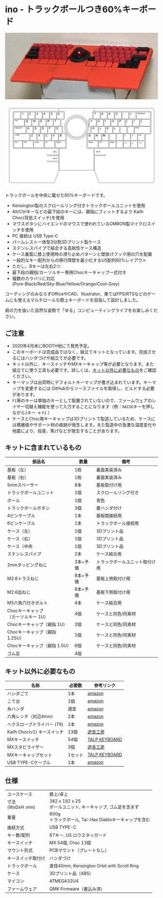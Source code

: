 # ino - トラックボールつき60%キーボード

![ino](img/ino.jpg)

![default keymap](img/keymap-default.png)

トラックボールを中央に載せた60%キーボードです。

- Kensington製のスクロールリング付きトラックボールユニットを使用
- Alt/Ctrlキーなどの最下段のキーには、親指にフィットするよう Kailh Choc(背低スイッチ)を使用
- マウスボタンにハイエンドのマウスで使われているOMRON製マイクロスイッチを使用
- PC 接続は USB Type-C
- パームレスト一体型3分割3Dプリント製ケース
- ステンレスパイプで結合する高剛性ケース構造
- ケース裏面に膝上使用時の滑り止めパターンと壁掛けフック用の穴を配置
- 一般的なキー配列からの移行障壁を最小化するUS配列60%レイアウト
- ただし、Bキーは左右2つ
- 最下段の親指/カーソルキー専用Chocキーキャップ一式付き
- 複数のカラバリに対応<br>(Pure-Black/Red/Sky-Blue/Yellow/Orange/Cool-Grey)

コーディングのみならずOfficeやCAD、Illustrator、果てはFPS/RTSなどのゲームにも使えるマルチロールな膝上キーボードを目指して設計しました。

肩の力を抜いた自然な姿勢で「ゆる」コンピューティングライフをお楽しみください。

## ご注意

- 2020年4月末にBOOTH他にて発売予定。
- このキーボードは完成品ではなく、組立てキットとなっています。完成させるにはハンダづけや組立てが必要です。
- キット以外に、キースイッチやMXキーキャップ等が必要となります。また組立てに使う工具も必要です。詳しくは、[キット以外に必要なもの](#キット以外に必要なもの)をご確認ください。
- キーマップは出荷時にデフォルトキーマップが書き込まれています。キーマップを変更するには GitHubからソースファイルを取得し、ビルドする必要があります。
- `F1`等のキーは単独のキーとして配置されていないので、ファームウェアのレイヤー切替え機能を使って入力することになります（例：`RAISE`キーを押しながら`1`キー → `F1` ）
- ケースとChoc用キーキャップは3Dプリントで製造しているため、ケースには積層痕やサポート材の痕跡が発生します。また製造中の急激な温度変化や地震により、段差、焦げなどが発生することがあります。

## キットに含まれているもの

| 部品名|数量|備考|
|------|----|----|
|基板（左）|1枚|裏面実装済み|
|基板（右）|1枚|裏面実装済み|
|5mmスペーサー|8本|基板取付け用|
|トラックボールユニット|1個|スクロールリング付き|
|ボール|1個|青色|
|トラックボールボタン|3個|要ハンダ付け|
|4ピンケーブル|1本|基板間接続用|
|6ピンケーブル|1本|トラックボール接続用|
|ケース（左）|1個|3Dプリント品|
|ケース（右）|1個|3Dプリント品|
|ケース（中央|1個|3Dプリント品|
|ステンレスパイプ|2本|ケース結合用|
|2mmタッピングねじ|3本+予備|トラックボールユニット取付け用|
|M2.6トラスねじ|8本+予備|基板上側取付け用|
|M2.6皿ねじ|8本+予備|基板下側取付け用|
|M5六角穴付きボルト|4本|ケース結合用|
|Chocキーキャップ<br>（カーソルキー 1U）|4個|ケースと同色/同素材|
|Chocキーキャップ（親指 1U）|2個|ケースと同色/同素材|
|Chocキーキャップ（親指 1.25U）|1個|ケースと同色/同素材|
|Chocキーキャップ（親指 1.5U）|6個|ケースと同色/同素材|
|ゴム足|4個|

## キット以外に必要なもの

|名称|必要数|参考リンク|
|------|----|----|
|ハンダごて|1本|[amazon](https://www.amazon.co.jp/dp/B006MQD7M4)|
|こて台|1個|[amazon](https://www.amazon.co.jp/dp/B000TGNWCS)|
|糸ハンダ|適宜|[amazon](https://www.amazon.co.jp/dp/B001PR1L28)|
|六角レンチ（対辺4mm） |2本|[amazon](https://www.amazon.co.jp/dp/B007R9FKZC)|
|ヘクスローブドライバー (T6)|1本|[amazon](https://www.amazon.co.jp/dp/B002SQLE90)| 
|Kailh Choc(v1) キースイッチ |13個|[遊舎工房](https://yushakobo.jp/shop/pg1350/)|
| MXキースイッチ |54個|[TALP KEYBOARD](https://talpkeyboard.stores.jp/?category_id=59cf8860ed05e668db003f5d)|
| MXスタビライザー |3個|[遊舎工房](https://yushakobo.jp/shop/a0500st/)|
| MXキーキャップセット|1セット|[TALP KEYBOARD](https://talpkeyboard.stores.jp/?category_id=59be183f428f2d49120007b1)|
| USB TYPE-Cケーブル|1本|[amazon](https://www.amazon.co.jp/dp/B081N1W39Y)|

## 仕様

|||
|------|----|
|ユースケース|膝上/卓上|
|寸法<br>(WxDxH :mm)|382 x 192 x 25<br>ボールユニット, キーキャップ, ゴム足を含まず|
|重量|800g<br>トラックボール, Tai-Hao Diabloキーキャップを含む|
|接続方式|USB TYPE-C|
|キー数/配列|67キー, US ロウスタッガード|
|キースイッチ|MX 54個, Choc 13個|
| マウント形式|PCBマウント（プレートなし）|
| キースイッチ取付け|ハンダづけ|
| トラックボール|直径40mm, Kensington Orbit with Scroll Ring|
| ケース| 3Dプリント品（ABS）|
| マイコン|ATMEGA32U4|
| ファームウェア|QMK Firmware（書込み済）|
